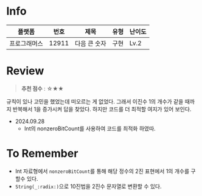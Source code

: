 # Info
|플랫폼|번호|제목|유형|난이도|
|----|----|----|----|----|
|프로그래머스|12911|다음 큰 숫자|구현|Lv.2|

# Review
> **추천 점수** : ☆★★

규칙이 있나 고민을 했었는데 떠오르는 게 없었다. 그래서 이진수 1의 개수가 같을 때까지 반복해서 1을 증가시켜 답을 찾았다. 하지만 코드를 더 최적할 여지가 있어 보인다.

- 2024.09.28
  - Int의 nonzeroBitCount를 사용하여 코드를 최적화 하였따.

# To Remember
- Int 자료형에서 `nonzeroBitCount`를 통해 해당 정수의 2진 표현에서 1의 개수를 구할수 있다.
- `String(_:radix:)`으로 10진법을 2진수 문자열로 변환할 수 있다.